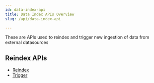 ```yaml
---
id: data-index-api
title: Data Index APIs Overview
slug: /api/data-index-api

---
```


These are APIs used to reindex and trigger new ingestion of data from external datasources


## Reindex APIs

- [Reindex](reindex)
- [Trigger](trigger)
